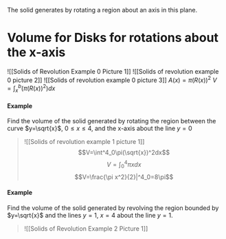 The solid generates by rotating a region about an axis in this plane.
# Volume for Disks for rotations about the x-axis
![[Solids of Revolution Example 0 Picture 1]]
![[Solids of revolution example 0 picture 2]]
![[Solids of revolution example 0 picture 3]]
$A(x)=\pi(R(x))^2$
$V=\int^b_x(\pi(R(x))^2)dx$
#### Example
Find the volume of the solid generated by rotating the region between the curve $y=\sqrt{x}$, $0\leq x\leq4$, and the x-axis about the line $y=0$
> ![[Solids of revolution example 1 picture 1]]
> $$V=\int^4_0\pi(\sqrt{x})^2dx$$$$V=\int^4_0\pi x dx$$$$V=\frac{\pi x^2}{2}|^4_0=8\pi$$
#### Example
Find the volume of the solid generated by revolving the region bounded by $y=\sqrt{x}$ and the lines $y=1$, $x=4$ about the line $y=1$.
> ![[Solids of Revolution Example 2 Picture 1]]